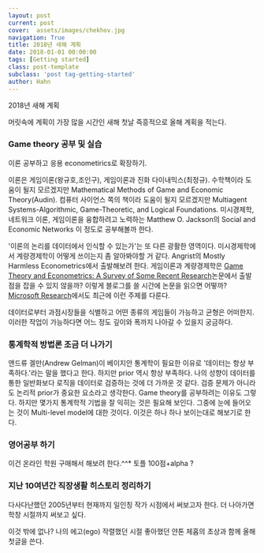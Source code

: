 ```yaml
---
layout: post
current: post
cover:  assets/images/chekhov.jpg
navigation: True
title: 2018년 새해 계획
date: 2018-01-01 00:00:00
tags: [Getting started]
class: post-template
subclass: 'post tag-getting-started'
author: Hahn
---
```


2018년 새해 계획     

머릿속에 계획이 가장 많을 시간인 새해 첫날 즉흥적으로 올해 계획을 적는다.  

### Game theory 공부 및 실습
이론 공부하고 응용 econometirics로 확장하기.  

이론은 게임이론(왕규호,조인구), 게임이론과 진화 다이내믹스(최정규).  수학책이라 도움이 될지 모르겠지만 Mathematical Methods of Game and Economic Theory(Audin).  컴퓨터 사이언스 쪽의 책이라 도움이 될지 모르겠지만 Multiagent Systems-Algorithmic, Game-Theoretic, and Logical Foundations.  미시경제학, 네트워크 이론, 게임이론을 융합하려고 노력하는 Matthew O. Jackson의 Social and Economic Networks 이 정도로 공부해볼까 한다.    

'이론의 논리를 데이터에서 인식할 수 있는가'는 또 다른 광활한 영역이다. 미시경제학에서 계량경제학이 어떻게 쓰이는지 좀 알아봐야할 거 같다. Angrist의 Mostly Harmless Econometrics에서 출발해보려 한다.
게임이론과 계량경제학은 [Game Theory and Econometrics: A Survey of Some Recent Research](https://web.stanford.edu/~doubleh/papers/WC_editLydiaNov2010.pdf)논문에서 출발점을 잡을 수 있지 않을까? 이렇게 블로그를 쓸 시간에 논문을 읽으면 어떻까?
[Microsoft Research](http://www.sigecom.org/exchanges/volume_14/1/SYRGKANIS.pdf)에서도 최근에 이런 주제를 다룬다.

데이터로부터 과점시장들을 식별하고 어떤 종류의 게임들이 가능하고 균형은 어떠한지. 이러한 작업이 가능하다면 어느 정도 깊이와 폭까지 나아갈 수 있을지 궁금하다. 

### 통계학적 방법론 조금 더 나가기
앤드류 겔만(Andrew Gelman)이 베이지안 통계학이 필요한 이유로 '데이터는 항상 부족하다.'라는 말을 했다고 한다. 하지만 prior 역시 항상 부족하다. 나의 성향이 데이터를 통한 일반화보다 로직을 데이터로 검증하는 것에 더 가까운 것 같다. 검증 문제가 아니라도 논리적 prior가 중요한 요소라고 생각한다. Game theory를 공부하려는 이유도 그렇다. 하지만 몇가지 통계학적 기법을 잘 익히는 것은 필요해 보인다. 그중에 눈에 들어오는 것이 Multi-level model에 대한 것이다. 이것은 하나 하나 보이는대로 해보기로 한다.  

### 영어공부 하기
이건 온라인 학원 구매해서 해보려 한다.^^* 토플 100점+alpha ?  

### 지난 10여년간 직장생활 히스토리 정리하기
다사다난했던 2005년부터 현재까지 일인칭 작가 시점에서 써보고자 한다. 더 나아가면 학창 시절까지 써보고 싶다. 

이것 밖에 없나?
나의 에고(ego) 작렬했던 시절 좋아했던 얀톤 체홉의 초상과 함께 올해 첫글을 쓴다. 



